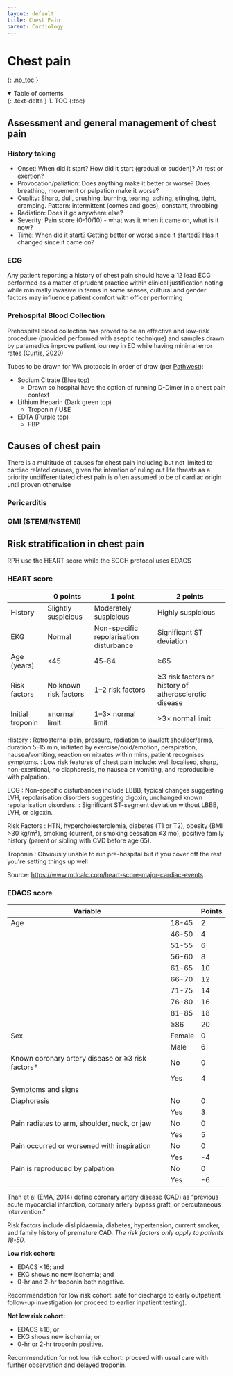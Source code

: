 ```yaml
---
layout: default
title: Chest Pain
parent: Cardiology
---
```


# Chest pain
{: .no_toc }

<details open markdown="block">
  <summary>
    Table of contents
  </summary>
  {: .text-delta }
1. TOC
{:toc}
</details>

## Assessment and general management of chest pain

### History taking
- Onset: When did it start? How did it start (gradual or sudden)? At rest or exertion?
- Provocation/paliation: Does anything make it better or worse? Does breathing, movement or palpation make it worse?
- Quality: Sharp, dull, crushing, burning, tearing, aching, stinging, tight, cramping. Pattern: intermittent (comes and goes), constant, throbbing
- Radiation: Does it go anywhere else?
- Severity: Pain score (0-10/10) - what was it when it came on, what is it now?
- Time: When did it start? Getting better or worse since it started? Has it changed since it came on?

### ECG
Any patient reporting a history of chest pain should have a 12 lead ECG performed as a matter of prudent practice within clinical justification noting while minimally invasive in terms in some senses, cultural and gender factors may influence patient comfort with officer performing

### Prehospital Blood Collection
Prehospital blood collection has proved to be an effective and low-risk procedure (provided performed with aseptic technique) and samples drawn by paramedics improve patient journey in ED while having minimal error rates ([Curtis, 2020](https://doi.org/10.1016/j.auec.2020.08.007))

Tubes to be drawn for WA protocols in order of draw (per [Pathwest](https://pathwest.health.wa.gov.au/HealthProfessionals/Documents/PSCP036%20-%20Recommended%20Order%20of%20Draw%20-%2006.03.20.pdf)):
- Sodium Citrate (Blue top)
  - Drawn so hospital have the option of running D-Dimer in a chest pain context
- Lithium Heparin (Dark green top)
  - Troponin / U&E
- EDTA (Purple top)
  - FBP

## Causes of chest pain

There is a multitude of causes for chest pain including but not limited to cardiac related causes, given the intention of ruling out life threats as a priority undifferentiated chest pain is often assumed to be of cardiac origin until proven otherwise

### Pericarditis

### OMI (STEMI/NSTEMI)

## Risk stratification in chest pain

RPH use the HEART score while the SCGH protocol uses EDACS

### HEART score

|                  | 0 points              | 1 point                                  | 2 points                                              |
|------------------|-----------------------|------------------------------------------|-------------------------------------------------------|
| History          | Slightly suspicious   | Moderately suspicious                    | Highly suspicious                                     |
| EKG              | Normal                | Non-specific repolarisation disturbance | Significant ST deviation                              |
| Age (years)      | <45                   | 45–64                                    | ≥65                                                   |
| Risk factors     | No known risk factors | 1–2 risk factors                         | ≥3 risk factors or history of atherosclerotic disease |
| Initial troponin | ≤normal limit         | 1–3× normal limit                        | >3× normal limit                                      |

History
: Retrosternal pain, pressure, radiation to jaw/left shoulder/arms, duration 5–15 min, initiated by exercise/cold/emotion, perspiration, nausea/vomiting, reaction on nitrates within mins, patient recognises symptoms.
: Low risk features of chest pain include: well localised, sharp, non-exertional, no diaphoresis, no nausea or vomiting, and reproducible with palpation.

ECG
: Non-specific disturbances include LBBB, typical changes suggesting LVH, repolarisation disorders suggesting digoxin, unchanged known repolarisation disorders.
: Significant ST-segment deviation without LBBB, LVH, or digoxin.

Risk Factors
: HTN, hypercholesterolemia, diabetes (T1 or T2), obesity (BMI >30 kg/m²), smoking (current, or smoking cessation ≤3 mo), positive family history (parent or sibling with CVD before age 65).

Troponin
: Obviously unable to run pre-hospital but if you cover off the rest you're setting things up well

Source: https://www.mdcalc.com/heart-score-major-cardiac-events

### EDACS score

| Variable                                          |        | Points |
|---------------------------------------------------|--------|--------|
| Age                                               | 18-45  | 2      |
|                                                   | 46-50  | 4      |
|                                                   | 51-55  | 6      |
|                                                   | 56-60  | 8      |
|                                                   | 61-65  | 10     |
|                                                   | 66-70  | 12     |
|                                                   | 71-75  | 14     |
|                                                   | 76-80  | 16     |
|                                                   | 81-85  | 18     |
|                                                   | ≥86    | 20     |
| Sex                                               | Female | 0      |
|                                                   | Male   | 6      |
| Known coronary artery disease or ≥3 risk factors* | No     | 0      |
|                                                   | Yes    | 4      |
| Symptoms and signs                                |        |        |
| Diaphoresis                                       | No     | 0      |
|                                                   | Yes    | 3      |
| Pain radiates to arm, shoulder, neck, or jaw      | No     | 0      |
|                                                   | Yes    | 5      |
| Pain occurred or worsened with inspiration        | No     | 0      |
|                                                   | Yes    | -4     |
| Pain is reproduced by palpation                   | No     | 0      |
|                                                   | Yes    | -6     |

Than et al (EMA, 2014) define coronary artery disease (CAD) as “previous acute myocardial infarction, coronary artery bypass graft, or percutaneous intervention.”

Risk factors include dislipidaemia, diabetes, hypertension, current smoker, and family history of premature CAD. *The risk factors only apply to patients 18-50.*

**Low risk cohort:**
- EDACS <16; and
- EKG shows no new ischemia; and
- 0-hr and 2-hr troponin both negative.

Recommendation for low risk cohort: safe for discharge to early outpatient follow-up investigation (or proceed to earlier inpatient testing).

**Not low risk cohort:**
- EDACS ≥16; or
- EKG shows new ischemia; or
- 0-hr or 2-hr troponin positive.

Recommendation for not low risk cohort: proceed with usual care with further observation and delayed troponin.
